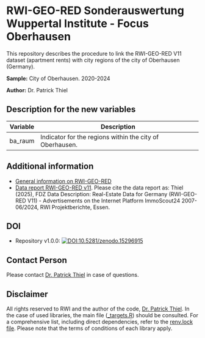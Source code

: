 # RWI-GEO-RED Sonderauswertung Wuppertal Institute - Focus Oberhausen

This repository describes the procedure to link the RWI-GEO-RED V11 dataset (apartment rents) with city regions of the city of Oberhausen (Germany).

**Sample:** City of Oberhausen. 2020-2024

**Author:** Dr. Patrick Thiel

## Description for the new variables

| Variable  | Description                         |
| --------- | ----------------------------------- |
| ba_raum | Indicator for the regions within the city of Oberhausen. |

## Additional information

- [General information on RWI-GEO-RED](https://www.rwi-essen.de/forschung-beratung/weitere/forschungsdatenzentrum-ruhr/datenangebot/rwi-geo-red-real-estate-data)
- [Data report RWI-GEO-RED v11](https://www.rwi-essen.de/fileadmin/user_upload/RWI/FDZ/FDZ_Datensatzbeschreibung_RED_v11.pdf). Please cite the data report as: Thiel (2025), FDZ Data Description: Real-Estate Data for Germany (RWI-GEO-RED V11) - Advertisements on the Internet Platform ImmoScout24 2007-06/2024, RWI Projektberichte, Essen.

## DOI

- Repository v1.0.0: [![DOI:10.5281/zenodo.15296915](http://img.shields.io/badge/DOI-10.5281/zenodo.15296915-048BC0.svg)](https://zenodo.org/account/settings/github/repository/PThie/RED-Sonderauswertung-Wuppertal-Oberhausen)

## Contact Person

Please contact [Dr. Patrick Thiel](https://www.rwi-essen.de/rwi/team/person/patrick-thiel) in case of questions.

## Disclaimer

All rights reserved to RWI and the author of the code, [Dr. Patrick Thiel](https://www.rwi-essen.de/rwi/team/person/patrick-thiel). In the case of used libraries, the main file ([_targets.R](https://github.com/PThie/RED-Sonderauswertung-Wuppertal-Oberhausen/blob/main/_targets.R)) should be consulted. For a comprehensive list, including direct dependencies, refer to the [renv.lock file](https://github.com/PThie/RED-Sonderauswertung-Wuppertal-Oberhausen/blob/main/renv.lock). Please note that the terms of conditions of each library apply.